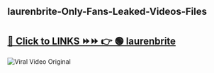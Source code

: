 
 ## laurenbrite-Only-Fans-Leaked-Videos-Files

# <h2><a href="https://mediaupload.pro?laurenbrite">🔗 Click to LINKS ⏩⏩ 👉 🟢 laurenbrite </a></h2>

<a href="https://mediaupload.pro?laurenbrite" rel="nofollow" data-target="animated-image.originalLink"><img src="https://i.ibb.co.com/xMMVF88/686577567.gif" alt="Viral Video Original" style="max-width: 100%; display: inline-block;" data-target="animated-image.originalImage"></a>